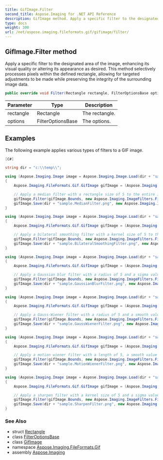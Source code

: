 ```yaml
---
title: GifImage.Filter
second_title: Aspose.Imaging for .NET API Reference
description: GifImage method. Apply a specific filter to the designated area of the image enhancing its visual quality or altering its appearance as desired. This method selectively processes pixels within the defined rectangle allowing for targeted adjustments to be made while preserving the integrity of the surrounding image data
type: docs
weight: 300
url: /net/aspose.imaging.fileformats.gif/gifimage/filter/
---
```

## GifImage.Filter method

Apply a specific filter to the designated area of the image, enhancing its visual quality or altering its appearance as desired. This method selectively processes pixels within the defined rectangle, allowing for targeted adjustments to be made while preserving the integrity of the surrounding image data.

```csharp
public override void Filter(Rectangle rectangle, FilterOptionsBase options)
```

| Parameter | Type | Description |
| --- | --- | --- |
| rectangle | Rectangle | The rectangle. |
| options | FilterOptionsBase | The options. |

## Examples

The following example applies various types of filters to a GIF image.

```csharp
[C#]

string dir = "c:\\temp\\";

using (Aspose.Imaging.Image image = Aspose.Imaging.Image.Load(dir + "sample.gif"))
{
    Aspose.Imaging.FileFormats.Gif.GifImage gifImage = (Aspose.Imaging.FileFormats.Gif.GifImage)image;

    // Apply a median filter with a rectangle size of 5 to the entire image.
    gifImage.Filter(gifImage.Bounds, new Aspose.Imaging.ImageFilters.FilterOptions.MedianFilterOptions(5));
    gifImage.Save(dir + "sample.MedianFilter.png", new Aspose.Imaging.ImageOptions.PngOptions());
}

using (Aspose.Imaging.Image image = Aspose.Imaging.Image.Load(dir + "sample.gif"))
{
    Aspose.Imaging.FileFormats.Gif.GifImage gifImage = (Aspose.Imaging.FileFormats.Gif.GifImage)image;

    // Apply a bilateral smoothing filter with a kernel size of 5 to the entire image.
    gifImage.Filter(gifImage.Bounds, new Aspose.Imaging.ImageFilters.FilterOptions.BilateralSmoothingFilterOptions(5));
    gifImage.Save(dir + "sample.BilateralSmoothingFilter.png", new Aspose.Imaging.ImageOptions.PngOptions());
}

using (Aspose.Imaging.Image image = Aspose.Imaging.Image.Load(dir + "sample.gif"))
{
    Aspose.Imaging.FileFormats.Gif.GifImage gifImage = (Aspose.Imaging.FileFormats.Gif.GifImage)image;

    // Apply a Gaussian blur filter with a radius of 5 and a sigma value of 4.0 to the entire image.
    gifImage.Filter(gifImage.Bounds, new Aspose.Imaging.ImageFilters.FilterOptions.GaussianBlurFilterOptions(5, 4.0));
    gifImage.Save(dir + "sample.GaussianBlurFilter.png", new Aspose.Imaging.ImageOptions.PngOptions());
}

using (Aspose.Imaging.Image image = Aspose.Imaging.Image.Load(dir + "sample.gif"))
{
    Aspose.Imaging.FileFormats.Gif.GifImage gifImage = (Aspose.Imaging.FileFormats.Gif.GifImage)image;

    // Apply a Gauss-Wiener filter with a radius of 5 and a smooth value of 4.0 to the entire image.
    gifImage.Filter(gifImage.Bounds, new Aspose.Imaging.ImageFilters.FilterOptions.GaussWienerFilterOptions(5, 4.0));
    gifImage.Save(dir + "sample.GaussWienerFilter.png", new Aspose.Imaging.ImageOptions.PngOptions());
}

using (Aspose.Imaging.Image image = Aspose.Imaging.Image.Load(dir + "sample.gif"))
{
    Aspose.Imaging.FileFormats.Gif.GifImage gifImage = (Aspose.Imaging.FileFormats.Gif.GifImage)image;

    // Apply a motion wiener filter with a length of 5, a smooth value of 4.0 and an angle of 90.0 degrees to the entire image.
    gifImage.Filter(gifImage.Bounds, new Aspose.Imaging.ImageFilters.FilterOptions.MotionWienerFilterOptions(10, 1.0, 90.0));
    gifImage.Save(dir + "sample.MotionWienerFilter.png", new Aspose.Imaging.ImageOptions.PngOptions());
}

using (Aspose.Imaging.Image image = Aspose.Imaging.Image.Load(dir + "sample.gif"))
{
    Aspose.Imaging.FileFormats.Gif.GifImage gifImage = (Aspose.Imaging.FileFormats.Gif.GifImage)image;

    // Apply a sharpen filter with a kernel size of 5 and a sigma value of 4.0 to the entire image.
    gifImage.Filter(gifImage.Bounds, new Aspose.Imaging.ImageFilters.FilterOptions.SharpenFilterOptions(5, 4.0));
    gifImage.Save(dir + "sample.SharpenFilter.png", new Aspose.Imaging.ImageOptions.PngOptions());
}
```

### See Also

* struct [Rectangle](../../../aspose.imaging/rectangle/)
* class [FilterOptionsBase](../../../aspose.imaging.imagefilters.filteroptions/filteroptionsbase/)
* class [GifImage](../)
* namespace [Aspose.Imaging.FileFormats.Gif](../../gifimage/)
* assembly [Aspose.Imaging](../../../)


